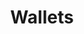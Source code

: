 ---
title: Wallets
description: ''
createdAt: 02-April-2022 12:00
updatedAt: 03-April-2022 08:00
category: General
---